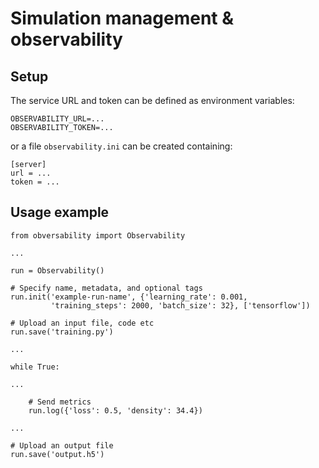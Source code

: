 # Simulation management &amp; observability

## Setup
The service URL and token can be defined as environment variables:
```
OBSERVABILITY_URL=...
OBSERVABILITY_TOKEN=...
```
or a file `observability.ini` can be created containing:
```
[server]
url = ...
token = ...
```

## Usage example
```
from obversability import Observability

...

run = Observability()

# Specify name, metadata, and optional tags
run.init('example-run-name', {'learning_rate': 0.001,
         'training_steps': 2000, 'batch_size': 32}, ['tensorflow'])

# Upload an input file, code etc
run.save('training.py')

...

while True:

...

    # Send metrics
    run.log({'loss': 0.5, 'density': 34.4})

...

# Upload an output file
run.save('output.h5')
```
